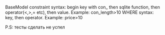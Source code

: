 BaseModel constraint syntax: begin key with con_ then sqlite function, then operator(<,>,= etc), then value. Example: con_length>10
WHERE syntax: key, then operator. Example: price>10


P.S: тесты сделать не успел
